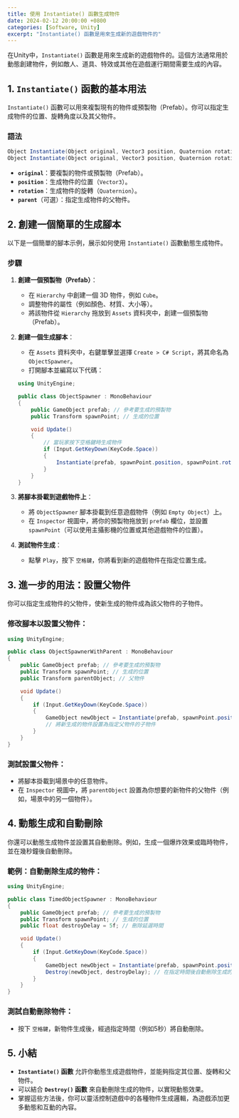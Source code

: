 ```yaml
---
title: 使用 Instantiate() 函數生成物件
date: 2024-02-12 20:00:00 +0800
categories: [Software, Unity]
excerpt: "Instantiate() 函數是用來生成新的遊戲物件的"
---
```


在Unity中，`Instantiate()` 函數是用來生成新的遊戲物件的。這個方法通常用於動態創建物件，例如敵人、道具、特效或其他在遊戲運行期間需要生成的內容。

## **1. `Instantiate()` 函數的基本用法**

`Instantiate()` 函數可以用來複製現有的物件或預製物（Prefab）。你可以指定生成物件的位置、旋轉角度以及其父物件。

### **語法**

```csharp
Object Instantiate(Object original, Vector3 position, Quaternion rotation);
Object Instantiate(Object original, Vector3 position, Quaternion rotation, Transform parent);
```

- **`original`**：要複製的物件或預製物（Prefab）。
- **`position`**：生成物件的位置（`Vector3`）。
- **`rotation`**：生成物件的旋轉（`Quaternion`）。
- **`parent`**（可選）：指定生成物件的父物件。

## **2. 創建一個簡單的生成腳本**

以下是一個簡單的腳本示例，展示如何使用 `Instantiate()` 函數動態生成物件。

### **步驟**

1. **創建一個預製物（Prefab）**：
   - 在 `Hierarchy` 中創建一個 3D 物件，例如 `Cube`。
   - 調整物件的屬性（例如顏色、材質、大小等）。
   - 將該物件從 `Hierarchy` 拖放到 `Assets` 資料夾中，創建一個預製物（Prefab）。

2. **創建一個生成腳本**：
   - 在 `Assets` 資料夾中，右鍵單擊並選擇 `Create > C# Script`，將其命名為 `ObjectSpawner`。
   - 打開腳本並編寫以下代碼：

   ```csharp
   using UnityEngine;

   public class ObjectSpawner : MonoBehaviour
   {
       public GameObject prefab; // 參考要生成的預製物
       public Transform spawnPoint; // 生成的位置

       void Update()
       {
           // 當玩家按下空格鍵時生成物件
           if (Input.GetKeyDown(KeyCode.Space))
           {
               Instantiate(prefab, spawnPoint.position, spawnPoint.rotation);
           }
       }
   }
   ```

3. **將腳本掛載到遊戲物件上**：
   - 將 `ObjectSpawner` 腳本掛載到任意遊戲物件（例如 `Empty Object`）上。
   - 在 `Inspector` 視圖中，將你的預製物拖放到 `prefab` 欄位，並設置 `spawnPoint`（可以使用主攝影機的位置或其他遊戲物件的位置）。

4. **測試物件生成**：
   - 點擊 `Play`，按下 `空格鍵`，你將看到新的遊戲物件在指定位置生成。

## **3. 進一步的用法：設置父物件**

你可以指定生成物件的父物件，使新生成的物件成為該父物件的子物件。

### **修改腳本以設置父物件**：

```csharp
using UnityEngine;

public class ObjectSpawnerWithParent : MonoBehaviour
{
    public GameObject prefab; // 參考要生成的預製物
    public Transform spawnPoint; // 生成的位置
    public Transform parentObject; // 父物件

    void Update()
    {
        if (Input.GetKeyDown(KeyCode.Space))
        {
            GameObject newObject = Instantiate(prefab, spawnPoint.position, spawnPoint.rotation, parentObject);
            // 將新生成的物件設置為指定父物件的子物件
        }
    }
}
```

### **測試設置父物件**：

- 將腳本掛載到場景中的任意物件。
- 在 `Inspector` 視圖中，將 `parentObject` 設置為你想要的新物件的父物件（例如，場景中的另一個物件）。

## **4. 動態生成和自動刪除**

你還可以動態生成物件並設置其自動刪除。例如，生成一個爆炸效果或臨時物件，並在幾秒鐘後自動刪除。

### **範例：自動刪除生成的物件**：

```csharp
using UnityEngine;

public class TimedObjectSpawner : MonoBehaviour
{
    public GameObject prefab; // 參考要生成的預製物
    public Transform spawnPoint; // 生成的位置
    public float destroyDelay = 5f; // 刪除延遲時間

    void Update()
    {
        if (Input.GetKeyDown(KeyCode.Space))
        {
            GameObject newObject = Instantiate(prefab, spawnPoint.position, spawnPoint.rotation);
            Destroy(newObject, destroyDelay); // 在指定時間後自動刪除生成的物件
        }
    }
}
```

### **測試自動刪除物件**：

- 按下 `空格鍵`，新物件生成後，經過指定時間（例如5秒）將自動刪除。

## **5. 小結**

- **`Instantiate()` 函數** 允許你動態生成遊戲物件，並能夠指定其位置、旋轉和父物件。
- 可以結合 **`Destroy()` 函數** 來自動刪除生成的物件，以實現動態效果。
- 掌握這些方法後，你可以靈活控制遊戲中的各種物件生成邏輯，為遊戲添加更多動態和互動的內容。
